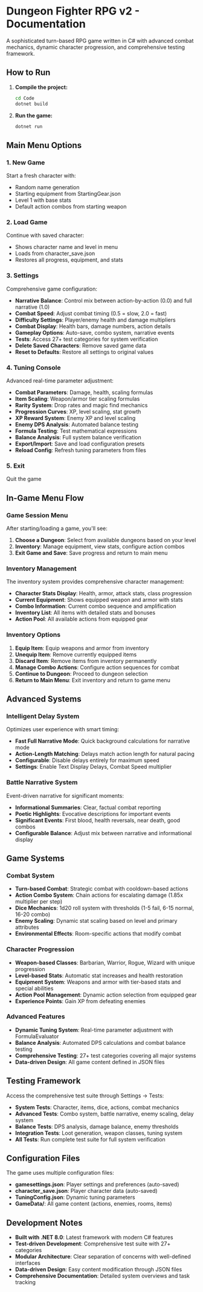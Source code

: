 # Dungeon Fighter RPG v2 - Documentation

A sophisticated turn-based RPG game written in C# with advanced combat mechanics, dynamic character progression, and comprehensive testing framework.

## How to Run

1. **Compile the project:**
   ```bash
   cd Code
   dotnet build
   ```

2. **Run the game:**
   ```bash
   dotnet run
   ```

## Main Menu Options

### 1. New Game
Start a fresh character with:
- Random name generation
- Starting equipment from StartingGear.json
- Level 1 with base stats
- Default action combos from starting weapon

### 2. Load Game
Continue with saved character:
- Shows character name and level in menu
- Loads from character_save.json
- Restores all progress, equipment, and stats

### 3. Settings
Comprehensive game configuration:
- **Narrative Balance**: Control mix between action-by-action (0.0) and full narrative (1.0)
- **Combat Speed**: Adjust combat timing (0.5 = slow, 2.0 = fast)
- **Difficulty Settings**: Player/enemy health and damage multipliers
- **Combat Display**: Health bars, damage numbers, action details
- **Gameplay Options**: Auto-save, combo system, narrative events
- **Tests**: Access 27+ test categories for system verification
- **Delete Saved Characters**: Remove saved game data
- **Reset to Defaults**: Restore all settings to original values

### 4. Tuning Console
Advanced real-time parameter adjustment:
- **Combat Parameters**: Damage, health, scaling formulas
- **Item Scaling**: Weapon/armor tier scaling formulas
- **Rarity System**: Drop rates and magic find mechanics
- **Progression Curves**: XP, level scaling, stat growth
- **XP Reward System**: Enemy XP and level scaling
- **Enemy DPS Analysis**: Automated balance testing
- **Formula Testing**: Test mathematical expressions
- **Balance Analysis**: Full system balance verification
- **Export/Import**: Save and load configuration presets
- **Reload Config**: Refresh tuning parameters from files

### 5. Exit
Quit the game

## In-Game Menu Flow

### Game Session Menu
After starting/loading a game, you'll see:
1. **Choose a Dungeon**: Select from available dungeons based on your level
2. **Inventory**: Manage equipment, view stats, configure action combos
3. **Exit Game and Save**: Save progress and return to main menu

### Inventory Management
The inventory system provides comprehensive character management:
- **Character Stats Display**: Health, armor, attack stats, class progression
- **Current Equipment**: Shows equipped weapon and armor with stats
- **Combo Information**: Current combo sequence and amplification
- **Inventory List**: All items with detailed stats and bonuses
- **Action Pool**: All available actions from equipped gear

### Inventory Options
1. **Equip Item**: Equip weapons and armor from inventory
2. **Unequip Item**: Remove currently equipped items
3. **Discard Item**: Remove items from inventory permanently
4. **Manage Combo Actions**: Configure action sequences for combat
5. **Continue to Dungeon**: Proceed to dungeon selection
6. **Return to Main Menu**: Exit inventory and return to game menu

## Advanced Systems

### Intelligent Delay System
Optimizes user experience with smart timing:
- **Fast Full Narrative Mode**: Quick background calculations for narrative mode
- **Action-Length Matching**: Delays match action length for natural pacing
- **Configurable**: Disable delays entirely for maximum speed
- **Settings**: Enable Text Display Delays, Combat Speed multiplier

### Battle Narrative System
Event-driven narrative for significant moments:
- **Informational Summaries**: Clear, factual combat reporting
- **Poetic Highlights**: Evocative descriptions for important events
- **Significant Events**: First blood, health reversals, near death, good combos
- **Configurable Balance**: Adjust mix between narrative and informational display

## Game Systems

### Combat System
- **Turn-based Combat**: Strategic combat with cooldown-based actions
- **Action Combo System**: Chain actions for escalating damage (1.85x multiplier per step)
- **Dice Mechanics**: 1d20 roll system with thresholds (1-5 fail, 6-15 normal, 16-20 combo)
- **Enemy Scaling**: Dynamic stat scaling based on level and primary attributes
- **Environmental Effects**: Room-specific actions that modify combat

### Character Progression
- **Weapon-based Classes**: Barbarian, Warrior, Rogue, Wizard with unique progression
- **Level-based Stats**: Automatic stat increases and health restoration
- **Equipment System**: Weapons and armor with tier-based stats and special abilities
- **Action Pool Management**: Dynamic action selection from equipped gear
- **Experience Points**: Gain XP from defeating enemies

### Advanced Features
- **Dynamic Tuning System**: Real-time parameter adjustment with FormulaEvaluator
- **Balance Analysis**: Automated DPS calculations and combat balance testing
- **Comprehensive Testing**: 27+ test categories covering all major systems
- **Data-driven Design**: All game content defined in JSON files

## Testing Framework

Access the comprehensive test suite through Settings → Tests:
- **System Tests**: Character, items, dice, actions, combat mechanics
- **Advanced Tests**: Combo system, battle narrative, enemy scaling, delay system
- **Balance Tests**: DPS analysis, damage balance, enemy thresholds
- **Integration Tests**: Loot generation, weapon classes, tuning system
- **All Tests**: Run complete test suite for full system verification

## Configuration Files

The game uses multiple configuration files:
- **gamesettings.json**: Player settings and preferences (auto-saved)
- **character_save.json**: Player character data (auto-saved)
- **TuningConfig.json**: Dynamic tuning parameters
- **GameData/**: All game content (actions, enemies, rooms, items)

## Development Notes

- **Built with .NET 8.0**: Latest framework with modern C# features
- **Test-driven Development**: Comprehensive test suite with 27+ categories
- **Modular Architecture**: Clear separation of concerns with well-defined interfaces
- **Data-driven Design**: Easy content modification through JSON files
- **Comprehensive Documentation**: Detailed system overviews and task tracking 